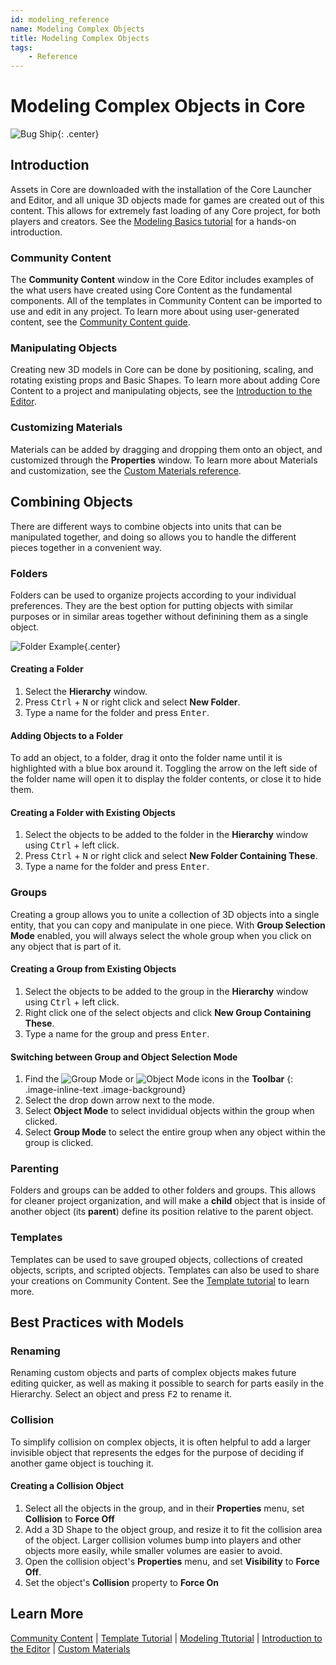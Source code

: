 ```yaml
---
id: modeling_reference
name: Modeling Complex Objects
title: Modeling Complex Objects
tags:
    - Reference
---
```


# Modeling Complex Objects in Core

![Bug Ship](../img/EditorManual/Art/BugShip.gif "Bug Ship"){: .center}

## Introduction

Assets in Core are downloaded with the installation of the Core Launcher and Editor, and all unique 3D objects made for games are created out of this content. This allows for extremely fast loading of any Core project, for both players and creators. See the [Modeling Basics tutorial](modeling_basics) for a hands-on introduction.

### Community Content

The **Community Content** window in the Core Editor includes examples of the what users have created using Core Content as the fundamental components. All of the templates in Community Content can be imported to use and edit in any project. To learn more about using user-generated content, see the [Community Content guide](community_content.md).

### Manipulating Objects

Creating new 3D models in Core can be done by positioning, scaling, and rotating existing props and Basic Shapes. To learn more about adding Core Content to a project and manipulating objects, see the [Introduction to the Editor](editor_intro.md).

### Customizing Materials

Materials can be added by dragging and dropping them onto an object, and customized through the **Properties** window. To learn more about Materials and customization, see the [Custom Materials reference](custom_materials.md).

## Combining Objects

There are different ways to combine objects into units that can be manipulated together, and doing so allows you to handle the different pieces together in a convenient way.

### Folders

Folders can be used to organize projects according to your individual preferences. They are the best option for putting objects with similar purposes or in similar areas together without definining them as a single object.

![Folder Example](../img/EditorManual/Art/FolderSelect.gif){.center}

#### Creating a Folder

1. Select the **Hierarchy** window.
2. Press <kbd>Ctrl</kbd> + <kbd>N</kbd> or right click and select **New Folder**.
3. Type a name for the folder and press <kbd>Enter</kbd>.

#### Adding Objects to a Folder

To add an object, to a folder, drag it onto the folder name until it is highlighted with a blue box around it. Toggling the arrow on the left side of the folder name will open it to display the folder contents, or close it to hide them.

#### Creating a Folder with Existing Objects

1. Select the objects to be added to the folder in the **Hierarchy** window using <kbd>Ctrl</kbd> + left click.
2. Press <kbd>Ctrl</kbd> + <kbd>N</kbd> or right click and select **New Folder Containing These**.
3. Type a name for the folder and press <kbd>Enter</kbd>.

### Groups

Creating a group allows you to unite a collection of 3D objects into a single entity, that you can copy and manipulate in one piece. With **Group Selection Mode** enabled, you will always select the whole group when you click on any object that is part of it.

#### Creating a Group from Existing Objects

1. Select the objects to be added to the group in the **Hierarchy** window using <kbd>Ctrl</kbd> + left click.
2. Right click one of the select objects and click **New Group Containing These**.
3. Type a name for the group and press <kbd>Enter</kbd>.

#### Switching between Group and Object Selection Mode

1. Find the ![Group Mode](../img/EditorManual/icons/Icon_GroupMode.png) or ![Object Mode](../img/EditorManual/icons/Icon_ObjectMode.png) icons in the **Toolbar**
{: .image-inline-text .image-background}
2. Select the drop down arrow next to the mode.
3. Select **Object Mode** to select invididual objects within the group when clicked.
4. Select **Group Mode** to select the entire group when any object within the group is clicked.

### Parenting

Folders and groups can be added to other folders and groups. This allows for cleaner project organization, and will make a **child** object that is inside of another object (its **parent**) define its position relative to the parent object.

### Templates

Templates can be used to save grouped objects, collections of created objects, scripts, and scripted objects. Templates can also be used to share your creations on Community Content. See the [Template tutorial](collaboration_reference.md) to learn more.

## Best Practices with Models

### Renaming

Renaming custom objects and parts of complex objects makes future editing quicker, as well as making it possible to search for parts easily in the Hierarchy. Select an object and press <kbd>F2</kbd> to rename it.

### Collision

To simplify collision on complex objects, it is often helpful to add a larger invisible object that represents the edges for the purpose of deciding if another game object is touching it.

#### Creating a Collision Object

1. Select all the objects in the group, and in their **Properties** menu, set **Collision** to **Force Off**
2. Add a 3D Shape to the object group, and resize it to fit the collision area of the object. Larger collision volumes bump into players and other objects more easily, while smaller volumes are easier to avoid.
3. Open the collision object's **Properties** menu, and set **Visibility** to **Force Off**.
4. Set the object's **Collision** property to **Force On**

## Learn More

[Community Content](community_content.md) | [Template Tutorial](collaboration_reference.md) | [Modeling Ttutorial](modeling_basics) | [Introduction to the Editor](editor_intro.md) | [Custom Materials](custom_materials.md)